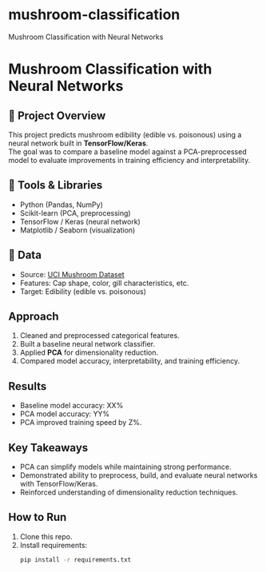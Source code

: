 # mushroom-classification
Mushroom Classification with Neural Networks


# Mushroom Classification with Neural Networks

## 📌 Project Overview
This project predicts mushroom edibility (edible vs. poisonous) using a neural network built in **TensorFlow/Keras**.  
The goal was to compare a baseline model against a PCA-preprocessed model to evaluate improvements in training efficiency and interpretability.

## 🔧 Tools & Libraries
- Python (Pandas, NumPy)
- Scikit-learn (PCA, preprocessing)
- TensorFlow / Keras (neural network)
- Matplotlib / Seaborn (visualization)

## 📂 Data
- Source: [UCI Mushroom Dataset](https://archive.ics.uci.edu/ml/datasets/mushroom)  
- Features: Cap shape, color, gill characteristics, etc.  
- Target: Edibility (edible vs. poisonous)  

## Approach
1. Cleaned and preprocessed categorical features.  
2. Built a baseline neural network classifier.  
3. Applied **PCA** for dimensionality reduction.  
4. Compared model accuracy, interpretability, and training efficiency.

## Results
- Baseline model accuracy: XX%  
- PCA model accuracy: YY%  
- PCA improved training speed by Z%.  

## Key Takeaways
- PCA can simplify models while maintaining strong performance.  
- Demonstrated ability to preprocess, build, and evaluate neural networks with TensorFlow/Keras.  
- Reinforced understanding of dimensionality reduction techniques.  

## How to Run
1. Clone this repo.  
2. Install requirements:  
   ```bash
   pip install -r requirements.txt
